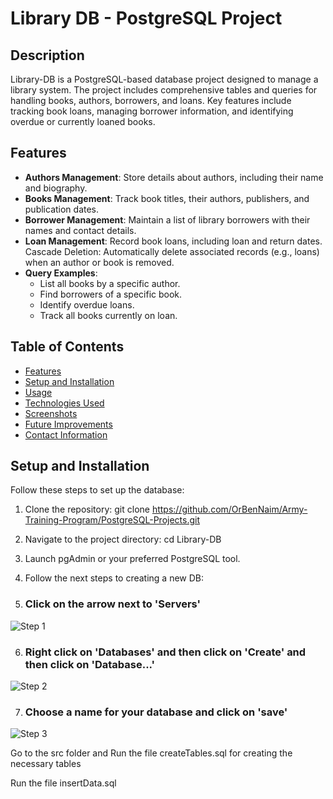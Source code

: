 # Library DB - PostgreSQL Project

## Description
Library-DB is a PostgreSQL-based database project designed to manage a library system. The project includes comprehensive tables and queries for handling books, authors, borrowers, and loans. Key features include tracking book loans, managing borrower information, and identifying overdue or currently loaned books.

## Features
- **Authors Management**: Store details about authors, including their name and biography.
- **Books Management**: Track book titles, their authors, publishers, and publication dates.
- **Borrower Management**: Maintain a list of library borrowers with their names and contact details.
- **Loan Management**: Record book loans, including loan and return dates.
Cascade Deletion: Automatically delete associated records (e.g., loans) when an author or book is removed.
- **Query Examples**:
    - List all books by a specific author.
    - Find borrowers of a specific book.
    - Identify overdue loans.
    - Track all books currently on loan.

## Table of Contents
- [Features](#features)
- [Setup and Installation](#setup-and-installation)
- [Usage](#usage)
- [Technologies Used](#technologies-used)
- [Screenshots](#screenshots)
- [Future Improvements](#future-improvements)
- [Contact Information](#contact-information)

## Setup and Installation
Follow these steps to set up the database:

1. Clone the repository:
    git clone https://github.com/OrBenNaim/Army-Training-Program/PostgreSQL-Projects.git

2. Navigate to the project directory:
    cd Library-DB

3. Launch pgAdmin or your preferred PostgreSQL tool.

4. Follow the next steps to creating a new DB:

5. ### Click on the arrow next to 'Servers'
![Step 1](screenShots/How_to_create_a_new_db/step1.png.png)

6. ### Right click on 'Databases' and then  click on 'Create' and then click on 'Database...'
![Step 2](screenShots/How_to_create_a_new_db/step2.png.png)

7. ### Choose a name for your database and click on 'save'
![Step 3](screenShots/How_to_create_a_new_db/step3.png.png)

Go to the src folder and Run the file createTables.sql for creating the necessary  tables

Run the file insertData.sql